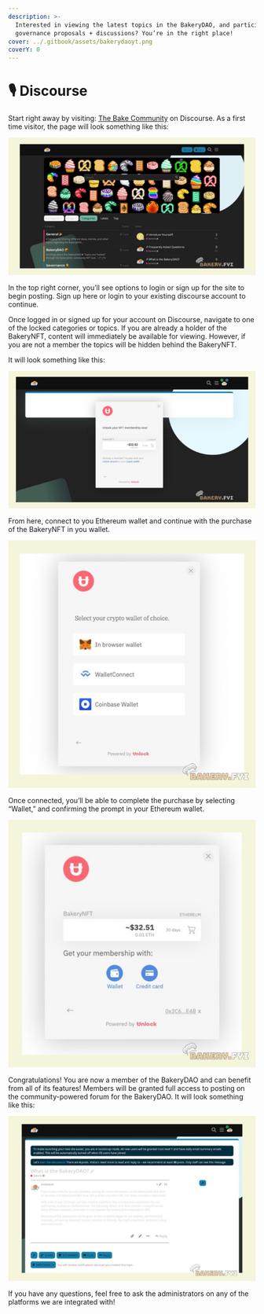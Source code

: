 ```yaml
---
description: >-
  Interested in viewing the latest topics in the BakeryDAO, and participating in
  governance proposals + discussions? You’re in the right place!
cover: ../.gitbook/assets/bakerydaoyt.png
coverY: 0
---
```


# 🎙 Discourse

Start right away by visiting: [The Bake Community](https://bake.community) on Discourse. As a first time visitor, the page will look something like this:

![](<../.gitbook/assets/image (7) (1).png>)

In the top right corner, you’ll see options to login or sign up for the site to begin posting. Sign up here or login to your existing discourse account to continue.

Once logged in or signed up for your account on Discourse, navigate to one of the locked categories or topics. If you are already a holder of the BakeryNFT, content will immediately be available for viewing. However, if you are not a member the topics will be hidden behind the BakeryNFT.

It will look something like this:

![](<../.gitbook/assets/image (2).png>)

From here, connect to you Ethereum wallet and continue with the purchase of the BakeryNFT in you wallet.

![](<../.gitbook/assets/image (8) (1).png>)

Once connected, you’ll be able to complete the purchase by selecting “Wallet,” and confirming the prompt in your Ethereum wallet.

![](<../.gitbook/assets/image (10).png>)

Congratulations! You are now a member of the BakeryDAO and can benefit from all of its features! Members will be granted full access to posting on the community-powered forum for the BakeryDAO. It will look something like this:

![](<../.gitbook/assets/image (9) (1) (1).png>)

If you have any questions, feel free to ask the administrators on any of the platforms we are integrated with!
